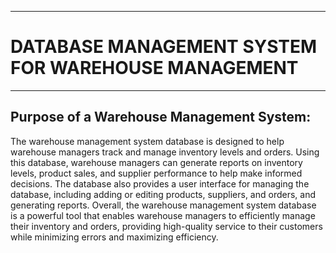 ___
# DATABASE MANAGEMENT SYSTEM FOR WAREHOUSE MANAGEMENT
___

## Purpose of a Warehouse Management System:

The warehouse management system database is designed to help warehouse managers track and
manage inventory levels and orders.
Using this database, warehouse managers can generate reports on inventory levels, product sales, and
supplier performance to help make informed decisions. The database also provides a user interface for
managing the database, including adding or editing products, suppliers, and orders, and generating
reports.
Overall, the warehouse management system database is a powerful tool that enables warehouse
managers to efficiently manage their inventory and orders, providing high-quality service to their
customers while minimizing errors and maximizing efficiency.

